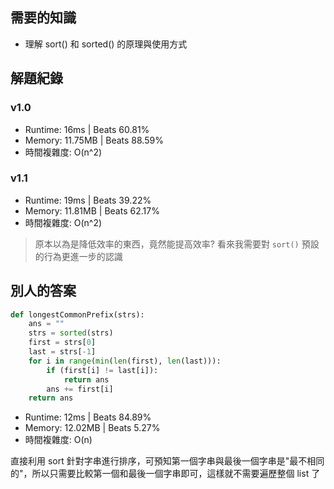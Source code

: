 ## 需要的知識
- 理解 sort() 和 sorted() 的原理與使用方式

## 解題紀錄
### v1.0
- Runtime: 16ms | Beats 60.81%
- Memory: 11.75MB | Beats 88.59%
- 時間複雜度: O(n^2)

### v1.1
- Runtime: 19ms | Beats 39.22%
- Memory: 11.81MB | Beats 62.17%
- 時間複雜度: O(n^2)
> 原本以為是降低效率的東西，竟然能提高效率? 看來我需要對 `sort()` 預設的行為更進一步的認識 

## 別人的答案
```python
def longestCommonPrefix(strs):
    ans = ""
    strs = sorted(strs)
    first = strs[0]
    last = strs[-1]
    for i in range(min(len(first), len(last))):
        if (first[i] != last[i]):
            return ans
        ans += first[i]
    return ans 
```
- Runtime: 12ms | Beats 84.89%
- Memory: 12.02MB | Beats 5.27%
- 時間複雜度: O(n)

直接利用 sort 針對字串進行排序，可預知第一個字串與最後一個字串是"最不相同的"，所以只需要比較第一個和最後一個字串即可，這樣就不需要遍歷整個 list 了
